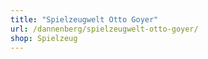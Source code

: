 ```yaml
---
title: "Spielzeugwelt Otto Goyer"
url: /dannenberg/spielzeugwelt-otto-goyer/
shop: Spielzeug
---
```

